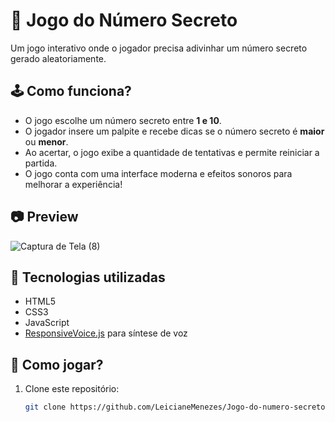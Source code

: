 # 🎯 Jogo do Número Secreto  

Um jogo interativo onde o jogador precisa adivinhar um número secreto gerado aleatoriamente.  

## 🕹️ Como funciona?  
- O jogo escolhe um número secreto entre **1 e 10**.  
- O jogador insere um palpite e recebe dicas se o número secreto é **maior** ou **menor**.  
- Ao acertar, o jogo exibe a quantidade de tentativas e permite reiniciar a partida.  
- O jogo conta com uma interface moderna e efeitos sonoros para melhorar a experiência!  

## 📷  Preview 
![Captura de Tela (8)](https://github.com/user-attachments/assets/2be96925-96ff-4d8e-83ef-3364fd3503bc)

## 🚀 Tecnologias utilizadas  
- HTML5  
- CSS3  
- JavaScript  
- [ResponsiveVoice.js](https://responsivevoice.org/) para síntese de voz  

## 📌 Como jogar?  
1. Clone este repositório:  
   ```bash
   git clone https://github.com/LeicianeMenezes/Jogo-do-numero-secreto-Alura.git
